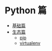 # Python 篇

* [基础篇](基础篇/README.md)
* [生态篇](生态篇/README.md)
  + [pip](生态篇/pip/README.md)
  + [virtualenv](生态篇/virtualenv/README.md)

